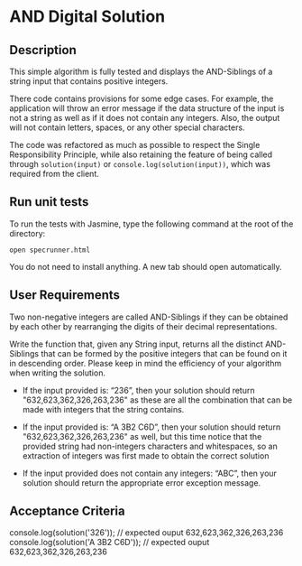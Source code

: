 # AND Digital Solution

## Description
This simple algorithm is fully tested and displays the AND-Siblings of a string input that contains positive integers. 

There code contains provisions for some edge cases. For example, the application will throw an error message if the data structure of the input is not a string as well as if it does not contain any integers. Also, the output will not contain letters, spaces, or any other special characters.

The code was refactored as much as possible to respect the Single Responsibility Principle, while also retaining the feature of being called through ```solution(input)``` or ```console.log(solution(input))```, which was required from the client. 

## Run unit tests
To run the tests with Jasmine, type the following command at the root of the directory:
```
open specrunner.html
```

You do not need to install anything. A new tab should open automatically.

## User Requirements
Two non-negative integers are called AND-Siblings if they can be obtained by each other by rearranging the digits of their decimal representations.

Write the function that, given any String input, returns all the distinct AND-Siblings that can be formed by the positive integers that can be found on it in descending order. Please keep in mind the efficiency of your algorithm when writing the solution.

- If the input provided is: “236”, then your solution should return "632,623,362,326,263,236" as these are all the combination that can be made with integers that the string contains.

- If the input provided is: “A 3B2 C6D”, then your solution should return
"632,623,362,326,263,236" as well, but this time notice that the provided string had non-integers characters and whitespaces, so an extraction of integers was first made to obtain the correct solution

- If the input provided does not contain any integers: “ABC”, then your solution should return the appropriate error exception message.

## Acceptance Criteria
console.log(solution('326')); // expected ouput 632,623,362,326,263,236
console.log(solution('A 3B2 C6D')); // expected ouput 632,623,362,326,263,236
